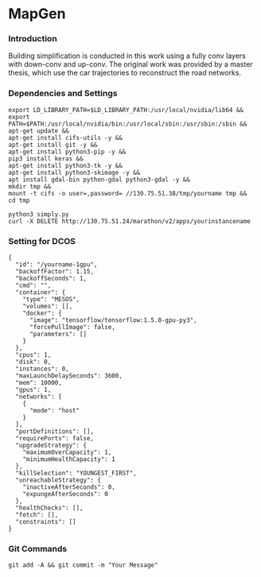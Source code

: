 # MapGen

### Introduction

Building simplification is conducted in this work using a fully conv layers with down-conv and up-conv. The original work was provided by a master thesis, which use the car trajectories to reconstruct the road networks.


### Dependencies and Settings

```
export LD_LIBRARY_PATH=$LD_LIBRARY_PATH:/usr/local/nvidia/lib64 &&
export PATH=$PATH:/usr/local/nvidia/bin:/usr/local/sbin:/usr/sbin:/sbin &&
apt-get update &&
apt-get install cifs-utils -y &&
apt-get install git -y &&
apt-get install python3-pip -y &&
pip3 install keras &&
apt-get install python3-tk -y &&
apt-get install python3-skimage -y &&
apt install gdal-bin python-gdal python3-gdal -y &&
mkdir tmp &&
mount -t cifs -o user=,password= //130.75.51.38/tmp/yourname tmp &&
cd tmp 

python3 simply.py
curl -X DELETE http://130.75.51.24/marathon/v2/apps/yourinstancename
```

### Setting for DCOS
```
{
  "id": "/yourname-1gpu",
  "backoffFactor": 1.15,
  "backoffSeconds": 1,
  "cmd": "",
  "container": {
    "type": "MESOS",
    "volumes": [],
    "docker": {
      "image": "tensorflow/tensorflow:1.5.0-gpu-py3",
      "forcePullImage": false,
      "parameters": []
    }
  },
  "cpus": 1,
  "disk": 0,
  "instances": 0,
  "maxLaunchDelaySeconds": 3600,
  "mem": 10000,
  "gpus": 1,
  "networks": [
    {
      "mode": "host"
    }
  ],
  "portDefinitions": [],
  "requirePorts": false,
  "upgradeStrategy": {
    "maximumOverCapacity": 1,
    "minimumHealthCapacity": 1
  },
  "killSelection": "YOUNGEST_FIRST",
  "unreachableStrategy": {
    "inactiveAfterSeconds": 0,
    "expungeAfterSeconds": 0
  },
  "healthChecks": [],
  "fetch": [],
  "constraints": []
}
```


### Git Commands

```
git add -A && git commit -m "Your Message"
```
